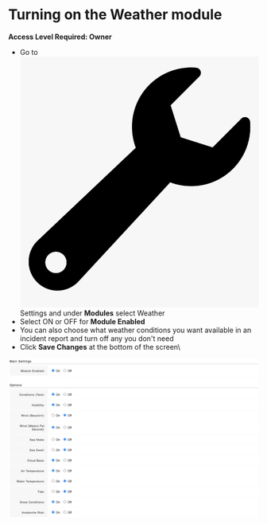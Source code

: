 # Turning on the Weather module

**Access Level Required: Owner**

* Go to <img src="../../.gitbook/assets/wrench.png" alt="" data-size="line">Settings and under **Modules** select Weather
* Select ON or OFF for **Module Enabled**&#x20;
* You can also choose what weather conditions you want available in an incident report and turn off any you don't need
* Click **Save Changes** at the bottom of the screen\


![](<../../.gitbook/assets/turning on weather module.png>)

